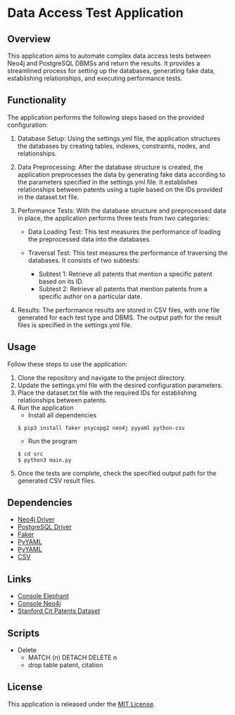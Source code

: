 # Data Access Test Application

## Overview
This application aims to automate complex data access tests between Neo4j and PostgreSQL DBMSs and return the results. It provides a streamlined process for setting up the databases, generating fake data, establishing relationships, and executing performance tests.

## Functionality
The application performs the following steps based on the provided configuration:

1. Database Setup: Using the settings.yml file, the application structures the databases by creating tables, indexes, constraints, nodes, and relationships.

2. Data Preprocessing: After the database structure is created, the application preprocesses the data by generating fake data according to the parameters specified in the settings.yml file. It establishes relationships between patents using a tuple based on the IDs provided in the dataset.txt file.

3. Performance Tests: With the database structure and preprocessed data in place, the application performs three tests from two categories:

   - Data Loading Test: This test measures the performance of loading the preprocessed data into the databases.

   - Traversal Test: This test measures the performance of traversing the databases. It consists of two subtests:
     - Subtest 1: Retrieve all patents that mention a specific patent based on its ID.
     - Subtest 2: Retrieve all patents that mention patents from a specific author on a particular date.

4. Results: The performance results are stored in CSV files, with one file generated for each test type and DBMS. The output path for the result files is specified in the settings.yml file.

## Usage
Follow these steps to use the application:

1. Clone the repository and navigate to the project directory.
2. Update the settings.yml file with the desired configuration parameters.
3. Place the dataset.txt file with the required IDs for establishing relationships between patents.
4. Run the application
   - Install all dependencies
    ```
    $ pip3 install faker psycopg2 neo4j pyyaml python-csv
    ```
   - Run the program
    ```
    $ cd src
    $ python3 main.py
    ```
5. Once the tests are complete, check the specified output path for the generated CSV result files.

## Dependencies
- [Neo4j Driver](https://neo4j.com/docs/api/python-driver/current/)
- [PostgreSQL Driver](https://www.psycopg.org/)
- [Faker](https://pypi.org/project/Faker/)
- [PyYAML](https://pypi.org/project/PyYAML/)
- [PyYAML](https://pypi.org/project/PyYAML/)
- [CSV](https://docs.python.org/3/library/csv.html)


## Links
 - [Console Elephant](https://api.elephantsql.com/console/10e20769-a11f-44b8-9721-a8304dcca3eb/details)
 - [Console Neo4j](https://workspace-preview.neo4j.io/workspace/query)
 - [Stanford Cit Patents Dataset](https://snap.stanford.edu/data/cit-Patents.html)

## Scripts
 - Delete
    - MATCH (n) DETACH DELETE n
    - drop table patent, citation

## License
This application is released under the [MIT License](LICENSE).
